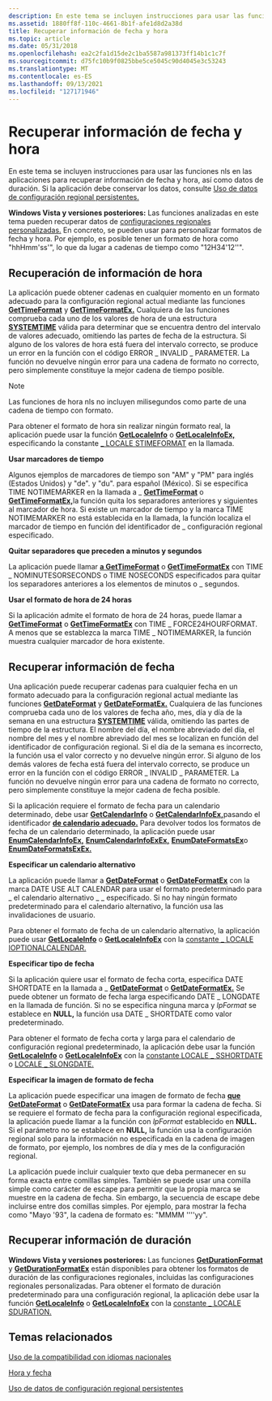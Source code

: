 ```yaml
---
description: En este tema se incluyen instrucciones para usar las funciones nls en las aplicaciones para recuperar información de fecha y hora, así como datos de duración. Si la aplicación debe conservar los datos, consulte Uso de datos de configuración regional persistentes.
ms.assetid: 1880ff8f-110c-4661-8b1f-afe1d8d2a38d
title: Recuperar información de fecha y hora
ms.topic: article
ms.date: 05/31/2018
ms.openlocfilehash: ea2c2fa1d15de2c1ba5587a981373ff14b1c1c7f
ms.sourcegitcommit: d75fc10b9f0825bbe5ce5045c90d4045e3c53243
ms.translationtype: MT
ms.contentlocale: es-ES
ms.lasthandoff: 09/13/2021
ms.locfileid: "127171946"
---
```

# <a name="retrieving-time-and-date-information"></a>Recuperar información de fecha y hora

En este tema se incluyen instrucciones para usar [](time-and-date.md) las funciones nls en las aplicaciones para recuperar información de fecha y hora, así como datos de duración. Si la aplicación debe conservar los datos, consulte [Uso de datos de configuración regional persistentes.](using-persistent-locale-data.md)

**Windows Vista y versiones posteriores:** Las funciones analizadas en este tema pueden recuperar datos de [configuraciones regionales personalizadas.](custom-locales.md) En concreto, se pueden usar para personalizar formatos de fecha y hora. Por ejemplo, es posible tener un formato de hora como "hhHmm'ss'", lo que da lugar a cadenas de tiempo como "12H34'12''".

## <a name="retrieve-time-information"></a>Recuperación de información de hora

La aplicación puede obtener cadenas en cualquier momento en un formato adecuado para la configuración regional actual mediante las funciones [**GetTimeFormat**](/windows/desktop/api/datetimeapi/nf-datetimeapi-gettimeformata) y [**GetTimeFormatEx.**](/windows/desktop/api/datetimeapi/nf-datetimeapi-gettimeformatex) Cualquiera de las funciones comprueba cada uno de los valores de hora de una estructura [**SYSTEMTIME**](/windows/win32/api/minwinbase/ns-minwinbase-systemtime) válida para determinar que se encuentra dentro del intervalo de valores adecuado, omitiendo las partes de fecha de la estructura. Si alguno de los valores de hora está fuera del intervalo correcto, se produce un error en la función con el código ERROR \_ INVALID \_ PARAMETER. La función no devuelve ningún error para una cadena de formato no correcto, pero simplemente constituye la mejor cadena de tiempo posible.

> [!Note]  
> Las funciones de hora nls no incluyen milisegundos como parte de una cadena de tiempo con formato.

 

Para obtener el formato de hora sin realizar ningún formato real, la aplicación puede usar la función [**GetLocaleInfo**](/windows/desktop/api/Winnls/nf-winnls-getlocaleinfoa) o [**GetLocaleInfoEx,**](/windows/desktop/api/Winnls/nf-winnls-getlocaleinfoex) especificando la constante [ \_ LOCALE STIMEFORMAT](locale-stime-constants.md) en la llamada.

**Usar marcadores de tiempo**

Algunos ejemplos de marcadores de tiempo son "AM" y "PM" para inglés (Estados Unidos) y "de". y "du". para español (México). Si se especifica TIME NOTIMEMARKER en la llamada a \_ [**GetTimeFormat**](/windows/desktop/api/datetimeapi/nf-datetimeapi-gettimeformata) o [**GetTimeFormatEx,**](/windows/desktop/api/datetimeapi/nf-datetimeapi-gettimeformatex)la función quita los separadores anteriores y siguientes al marcador de hora. Si existe un marcador de tiempo y la marca TIME NOTIMEMARKER no está establecida en la llamada, la función localiza el marcador de tiempo en función del identificador de \_ configuración regional especificado.

**Quitar separadores que preceden a minutos y segundos**

La aplicación puede llamar [**a GetTimeFormat**](/windows/desktop/api/datetimeapi/nf-datetimeapi-gettimeformata) o [**GetTimeFormatEx**](/windows/desktop/api/datetimeapi/nf-datetimeapi-gettimeformatex) con TIME \_ NOMINUTESORSECONDS o TIME NOSECONDS especificados para quitar los separadores anteriores a los elementos de minutos o \_ segundos.

**Usar el formato de hora de 24 horas**

Si la aplicación admite el formato de hora de 24 horas, puede llamar a [**GetTimeFormat**](/windows/desktop/api/datetimeapi/nf-datetimeapi-gettimeformata) o [**GetTimeFormatEx**](/windows/desktop/api/datetimeapi/nf-datetimeapi-gettimeformatex) con TIME \_ FORCE24HOURFORMAT. A menos que se establezca la marca TIME \_ NOTIMEMARKER, la función muestra cualquier marcador de hora existente.

## <a name="retrieve-date-information"></a>Recuperar información de fecha

Una aplicación puede recuperar cadenas para cualquier fecha en un formato adecuado para la configuración regional actual mediante las funciones [**GetDateFormat**](/windows/desktop/api/datetimeapi/nf-datetimeapi-getdateformata) y [**GetDateFormatEx.**](/windows/desktop/api/datetimeapi/nf-datetimeapi-getdateformatex) Cualquiera de las funciones comprueba cada uno de los valores de fecha año, mes, día y día de la semana en una estructura [**SYSTEMTIME**](/windows/win32/api/minwinbase/ns-minwinbase-systemtime) válida, omitiendo las partes de tiempo de la estructura. El nombre del día, el nombre abreviado del día, el nombre del mes y el nombre abreviado del mes se localizan en función del identificador de configuración regional. Si el día de la semana es incorrecto, la función usa el valor correcto y no devuelve ningún error. Si alguno de los demás valores de fecha está fuera del intervalo correcto, se produce un error en la función con el código ERROR \_ INVALID \_ PARAMETER. La función no devuelve ningún error para una cadena de formato no correcto, pero simplemente constituye la mejor cadena de fecha posible.

Si la aplicación requiere el formato de fecha para un calendario determinado, debe usar [**GetCalendarInfo**](/windows/desktop/api/Winnls/nf-winnls-getcalendarinfoa) o [**GetCalendarInfoEx,**](/windows/desktop/api/Winnls/nf-winnls-getcalendarinfoex)pasando el identificador [**de calendario adecuado.**](calendar-identifiers.md) Para devolver todos los formatos de fecha de un calendario determinado, la aplicación puede usar [**EnumCalendarInfoEx,**](/windows/desktop/api/Winnls/nf-winnls-enumcalendarinfoexa) [**EnumCalendarInfoExEx,**](/windows/desktop/api/Winnls/nf-winnls-enumcalendarinfoexex) [**EnumDateFormatsEx**](/windows/desktop/api/Winnls/nf-winnls-enumdateformatsexa)o [**EnumDateFormatsExEx.**](/windows/desktop/api/Winnls/nf-winnls-enumdateformatsexex)

**Especificar un calendario alternativo**

La aplicación puede llamar a [**GetDateFormat**](/windows/desktop/api/datetimeapi/nf-datetimeapi-getdateformata) o [**GetDateFormatEx**](/windows/desktop/api/datetimeapi/nf-datetimeapi-getdateformatex) con la marca DATE USE ALT CALENDAR para usar el formato predeterminado para \_ el calendario alternativo \_ \_ especificado. Si no hay ningún formato predeterminado para el calendario alternativo, la función usa las invalidaciones de usuario.

Para obtener el formato de fecha de un calendario alternativo, la aplicación puede usar [**GetLocaleInfo**](/windows/desktop/api/Winnls/nf-winnls-getlocaleinfoa) o [**GetLocaleInfoEx**](/windows/desktop/api/Winnls/nf-winnls-getlocaleinfoex) con la [constante \_ LOCALE IOPTIONALCALENDAR.](locale-ioptionalcalendar.md)

**Especificar tipo de fecha**

Si la aplicación quiere usar el formato de fecha corta, especifica DATE SHORTDATE en la llamada a \_ [**GetDateFormat**](/windows/desktop/api/datetimeapi/nf-datetimeapi-getdateformata) o [**GetDateFormatEx.**](/windows/desktop/api/datetimeapi/nf-datetimeapi-getdateformatex) Se puede obtener un formato de fecha larga especificando DATE \_ LONGDATE en la llamada de función. Si no se especifica ninguna marca y *lpFormat* se establece en **NULL,** la función usa DATE \_ SHORTDATE como valor predeterminado.

Para obtener el formato de fecha corta y larga para el calendario de configuración regional predeterminado, la aplicación debe usar la función [**GetLocaleInfo**](/windows/desktop/api/Winnls/nf-winnls-getlocaleinfoa) o [**GetLocaleInfoEx**](/windows/desktop/api/Winnls/nf-winnls-getlocaleinfoex) con la [constante LOCALE \_ SSHORTDATE](locale-sshortdate.md) o [LOCALE \_ SLONGDATE.](locale-slongdate.md)

**Especificar la imagen de formato de fecha**

La aplicación puede especificar una imagen de formato de fecha [**que GetDateFormat**](/windows/desktop/api/datetimeapi/nf-datetimeapi-getdateformata) o [**GetDateFormatEx**](/windows/desktop/api/datetimeapi/nf-datetimeapi-getdateformatex) usa para formar la cadena de fecha. Si se requiere el formato de fecha para la configuración regional especificada, la aplicación puede llamar a la función con *lpFormat* establecido en **NULL.** Si el parámetro no se establece en **NULL,** la función usa la configuración regional solo para la información no especificada en la cadena de imagen de formato, por ejemplo, los nombres de día y mes de la configuración regional.

La aplicación puede incluir cualquier texto que deba permanecer en su forma exacta entre comillas simples. También se puede usar una comilla simple como carácter de escape para permitir que la propia marca se muestre en la cadena de fecha. Sin embargo, la secuencia de escape debe incluirse entre dos comillas simples. Por ejemplo, para mostrar la fecha como "Mayo '93", la cadena de formato es: "MMMM ''''yy".

## <a name="retrieve-duration-information"></a>Recuperar información de duración

**Windows Vista y versiones posteriores:** Las funciones [**GetDurationFormat**](/windows/desktop/api/Winnls/nf-winnls-getdurationformat) y [**GetDurationFormatEx**](/windows/desktop/api/Winnls/nf-winnls-getdurationformatex) están disponibles para obtener los formatos de duración de las configuraciones regionales, incluidas las configuraciones regionales personalizadas. Para obtener el formato de duración predeterminado para una configuración regional, la aplicación debe usar la función [**GetLocaleInfo**](/windows/desktop/api/Winnls/nf-winnls-getlocaleinfoa) o [**GetLocaleInfoEx**](/windows/desktop/api/Winnls/nf-winnls-getlocaleinfoex) con la [constante \_ LOCALE SDURATION.](locale-sduration.md)

## <a name="related-topics"></a>Temas relacionados

<dl> <dt>

[Uso de la compatibilidad con idiomas nacionales](about-national-language-support.md)
</dt> <dt>

[Hora y fecha](time-and-date.md)
</dt> <dt>

[Uso de datos de configuración regional persistentes](using-persistent-locale-data.md)
</dt> </dl>

 

 
